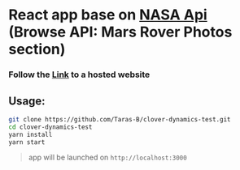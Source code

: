 # React app base on [NASA Api](https://api.nasa.gov/) (Browse API: Mars Rover Photos section)

### Follow the [Link](https://taras-b.github.io/clover-dynamics-test/) to a hosted website

## **Usage**:

```sh
git clone https://github.com/Taras-B/clover-dynamics-test.git
cd clover-dynamics-test
yarn install
yarn start
```

> app will be launched on `http://localhost:3000`
